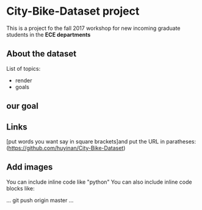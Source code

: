 # City-Bike-Dataset project
This is a project fo the fall 2017 workshop for new incoming graduate students in the **ECE departments**

## About the dataset
List of topics:
* render
* goals
## our goal

## Links
[put words you want say in square brackets]and put the URL in paratheses:(https://github.com/huyinan/City-Bike-Dataset)
## Add images
You can include inline code like "python"
You can also include inline code blocks like:

...
git push origin master
...
